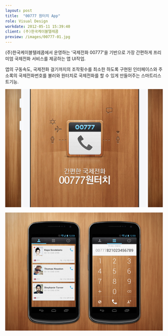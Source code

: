 ```yaml
---
layout: post
title:  "00777 원터치 App"
role: Visual Design
workdate: 2012-05-11 15:39:40
client: (주)한국케이블텔레콤
preview: /images/00777-01.jpg
---
```


(주)한국케이블텔레콤에서 운영하는 ‘국제전화 00777'을 기반으로 가장 간편하게 프리미엄 국제전화 서비스를 제공하는 앱 UI작업.

앱의 구동속도, 국제전화 걸기까지의 조작횟수를 최소한 하도록 구현된 인터페이스와 주소록의 국제전화번호를 불러와 원터치로 국제전화를 할 수 있게 만들어주는 스마트리스트기능.

![Picture 1](/images/00777-01.jpg)

![Picture 2](/images/00777-02.jpg)